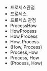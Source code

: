- 프로세스관점
- 프로세스
- 프로세스 관점
- ProcessHow
- HowProcess
- How,Process
- How, Process
- (How, Process)
- Process,How
- Process, How
- (Process, How)